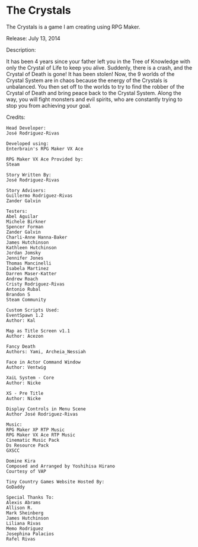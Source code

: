 The Crystals
============

The Crystals is a game I am creating using RPG Maker.

Release: July 13, 2014

Description:

It has been 4 years since your father left you in the Tree of Knowledge with only the Crystal of Life to keep you alive. Suddenly, there is a crash, and the Crystal of Death is gone! It has been stolen! Now, the 9 worlds of the Crystal System are in chaos because the energy of the Crystals is unbalanced. You then set off to the worlds to try to find the robber of the Crystal of Death and bring peace back to the Crystal System. Along the way, you will fight monsters and evil spirits, who are constantly trying to stop you from achieving your goal.

Credits:

	Head Developer:
	José Rodriguez-Rivas

	Developed using:
	Enterbrain's RPG Maker VX Ace

	RPG Maker VX Ace Provided by:
	Steam

	Story Written By:
	José Rodriguez-Rivas

	Story Advisers:
	Guillermo Rodriguez-Rivas
	Zander Galvin

	Testers:
	Abel Aguilar
	Michele Birkner
	Spencer Forman
	Zander Galvin
	Charli-Anne Hanna-Baker
	James Hutchinson
	Kathleen Hutchinson
	Jordan Jomsky
	Jennifer Jones
	Thomas Mancinelli
	Isabela Martinez
	Darren Maser-Katter
	Andrew Roach
	Cristy Rodriguez-Rivas
	Antonio Rubal
	Brandon S
	Steam Community

	Custom Scripts Used:
	EventSpawn 1.2 
	Author: Kal

	Map as Title Screen v1.1
	Author: Acezon

	Fancy Death
	Authors: Yami, Archeia_Nessiah

	Face in Actor Command Window
	Author: Ventwig

	XaiL System - Core
	Author: Nicke

	XS - Pre Title
	Author: Nicke
	
	Display Controls in Menu Scene
	Author José Rodriguez-Rivas

	Music:
	RPG Maker XP RTP Music
	RPG Maker VX Ace RTP Music
	Cinematic Music Pack 
	Ds Resource Pack
	GXSCC

	Domine Kira
	Composed and Arranged by Yoshihisa Hirano
	Courtesy of VAP

	Tiny Country Games Website Hosted By:
	GoDaddy

	Special Thanks To:
	Alexis Abrams
	Allison R.
	Mark Sheinberg
	James Hutchinson
	Liliana Rivas
	Memo Rodriguez
	Josephina Palacios
	Rafel Rivas